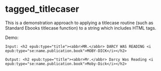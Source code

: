 # tagged_titlecaser

This is a demonstration approach to applying a titlecase routine (such as Standard Ebooks titlecase function) to a string which includes HTML tags.

Demo:

```Input: <h2 epub:type="title"><abbr>MR.</abbr> DARCY WAS READING <i epub:type="se:name.publication.book">MOBY-DICK</i></h2>```

```Output: <h2 epub:type="title"><abbr>Mr.</abbr> Darcy Was Reading <i epub:type="se:name.publication.book">Moby-Dick</i></h2>```
